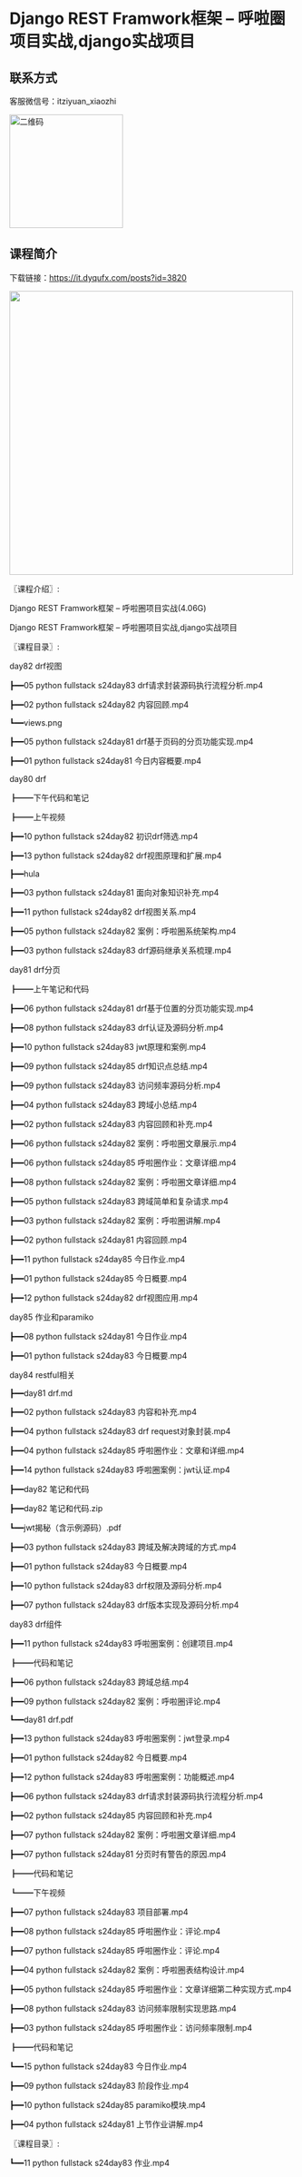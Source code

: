 # Django REST Framwork框架 &#8211; 呼啦圈项目实战,django实战项目

## 联系方式

客服微信号：itziyuan_xiaozhi

<img src="https://ziyuanyun.oss-cn-guangzhou.aliyuncs.com/common/20240614073449/666b82192834a.jpg" width="200" height="200" alt="二维码">

## 课程简介

下载链接：https://it.dyqufx.com/posts?id=3820

<img src="https://ziyuanyun.oss-cn-guangzhou.aliyuncs.com/yun/20240515185344/6644943858fc8.jpg" width="500" alt="">

  〖课程介绍〗:

 Django REST Framwork框架 &#8211; 呼啦圈项目实战(4.06G)

 Django REST Framwork框架 &#8211; 呼啦圈项目实战,django实战项目



 〖课程目录〗:

 day82 drf视图

 ┣━━05 python fullstack s24day83 drf请求封装源码执行流程分析.mp4

 ┣━━02 python fullstack s24day82 内容回顾.mp4

 ┗━━views.png

 ┣━━05 python fullstack s24day81 drf基于页码的分页功能实现.mp4

 ┣━━01 python fullstack s24day81 今日内容概要.mp4

 day80 drf

 ┣━━下午代码和笔记

 ┣━━上午视频

 ┣━━10 python fullstack s24day82 初识drf筛选.mp4

 ┣━━13 python fullstack s24day82 drf视图原理和扩展.mp4

 ┣━━hula

 ┣━━03 python fullstack s24day81 面向对象知识补充.mp4

 ┣━━11 python fullstack s24day82 drf视图关系.mp4

 ┣━━05 python fullstack s24day82 案例：呼啦圈系统架构.mp4

 ┣━━03 python fullstack s24day83 drf源码继承关系梳理.mp4

 day81 drf分页

 ┣━━上午笔记和代码

 ┣━━06 python fullstack s24day81 drf基于位置的分页功能实现.mp4

 ┣━━08 python fullstack s24day83 drf认证及源码分析.mp4

 ┣━━10 python fullstack s24day83 jwt原理和案例.mp4

 ┣━━09 python fullstack s24day85 drf知识点总结.mp4

 ┣━━09 python fullstack s24day83 访问频率源码分析.mp4

 ┣━━04 python fullstack s24day83 跨域小总结.mp4

 ┣━━02 python fullstack s24day83 内容回顾和补充.mp4

 ┣━━06 python fullstack s24day82 案例：呼啦圈文章展示.mp4

 ┣━━06 python fullstack s24day85 呼啦圈作业：文章详细.mp4

 ┣━━08 python fullstack s24day82 案例：呼啦圈文章详细.mp4

 ┣━━05 python fullstack s24day83 跨域简单和复杂请求.mp4

 ┣━━03 python fullstack s24day82 案例：呼啦圈讲解.mp4

 ┣━━02 python fullstack s24day81 内容回顾.mp4

 ┣━━11 python fullstack s24day85 今日作业.mp4

 ┣━━01 python fullstack s24day85 今日概要.mp4

 ┣━━12 python fullstack s24day82 drf视图应用.mp4

 day85 作业和paramiko

 ┣━━08 python fullstack s24day81 今日作业.mp4

 ┣━━01 python fullstack s24day83 今日概要.mp4

 day84 restful相关

 ┣━━day81 drf.md

 ┣━━02 python fullstack s24day83 内容和补充.mp4

 ┣━━04 python fullstack s24day83 drf request对象封装.mp4

 ┣━━04 python fullstack s24day85 呼啦圈作业：文章和详细.mp4

 ┣━━14 python fullstack s24day83 呼啦圈案例：jwt认证.mp4

 ┣━━day82 笔记和代码

 ┣━━day82 笔记和代码.zip

 ┗━━jwt揭秘（含示例源码）.pdf

 ┣━━03 python fullstack s24day83 跨域及解决跨域的方式.mp4

 ┣━━01 python fullstack s24day83 今日概要.mp4

 ┣━━10 python fullstack s24day83 drf权限及源码分析.mp4

 ┣━━07 python fullstack s24day83 drf版本实现及源码分析.mp4

 day83 drf组件

 ┣━━11 python fullstack s24day83 呼啦圈案例：创建项目.mp4

 ┣━━代码和笔记

 ┣━━06 python fullstack s24day83 跨域总结.mp4

 ┣━━09 python fullstack s24day82 案例：呼啦圈评论.mp4

 ┗━━day81 drf.pdf

 ┣━━13 python fullstack s24day83 呼啦圈案例：jwt登录.mp4

 ┣━━01 python fullstack s24day82 今日概要.mp4

 ┣━━12 python fullstack s24day83 呼啦圈案例：功能概述.mp4

 ┣━━06 python fullstack s24day83 drf请求封装源码执行流程分析.mp4

 ┣━━02 python fullstack s24day85 内容回顾和补充.mp4

 ┣━━07 python fullstack s24day82 案例：呼啦圈文章详细.mp4

 ┣━━07 python fullstack s24day81 分页时有警告的原因.mp4

 ┣━━代码和笔记

 ┗━━下午视频

 ┣━━07 python fullstack s24day83 项目部署.mp4

 ┣━━08 python fullstack s24day85 呼啦圈作业：评论.mp4

 ┣━━07 python fullstack s24day85 呼啦圈作业：评论.mp4

 ┣━━04 python fullstack s24day82 案例：呼啦圈表结构设计.mp4

 ┣━━05 python fullstack s24day85 呼啦圈作业：文章详细第二种实现方式.mp4

 ┣━━08 python fullstack s24day83 访问频率限制实现思路.mp4

 ┣━━03 python fullstack s24day85 呼啦圈作业：访问频率限制.mp4

 ┣━━代码和笔记

 ┗━━15 python fullstack s24day83 今日作业.mp4

 ┣━━09 python fullstack s24day83 阶段作业.mp4

 ┣━━10 python fullstack s24day85 paramiko模块.mp4

 ┣━━04 python fullstack s24day81 上节作业讲解.mp4

 〖课程目录〗:

 ┗━━11 python fullstack s24day83 作业.mp4

  